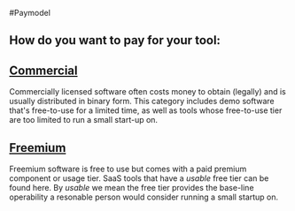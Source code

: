 #Paymodel
## How do you want to pay for your tool:

## [Commercial](commercial) 
Commercially licensed software often costs money to obtain (legally) and is
usually distributed in binary form. This category includes demo software that's
free-to-use for a limited time, as well as tools whose free-to-use tier are too
limited to run a small start-up on. 

## [Freemium](freemium) 
Freemium software is free to use but comes with a paid premium component or
usage tier.  SaaS tools that have a *usable* free tier can be found here. By
*usable* we mean the free tier provides the base-line operability a resonable
person would consider running a small startup on.
